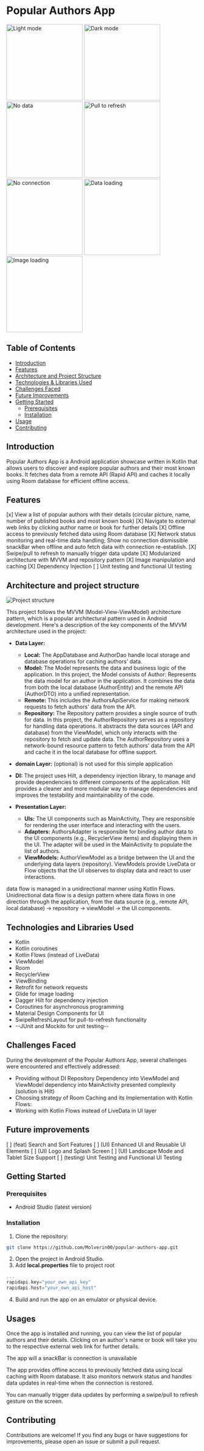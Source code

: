 # Popular Authors App

<img src="screenshots/screenshot_light.png" alt="Light mode" width="200"/> <img src="screenshots/screenshot_dark.png" alt="Dark mode" width="200"/> <img src="screenshots/screenshot_error.png" alt="No data" width="200"/> <img src="screenshots/screenshot_refresh.png" alt="Pull to refresh" width="200"/> <img src="screenshots/screenshot_no_con.png" alt="No connection" width="200"/> <img src="screenshots/screenshot_data_loading.png" alt="Data loading" width="200"/> <img src="screenshots/screenshot_image_loading.png" alt="Image loading" width="200"/>

## Table of Contents

- [Introduction](#introduction)
- [Features](#features)
- [Architecture and Project Structure](#architecture-and-project-structure)
- [Technologies & Libraries Used](#technologies-and-libraries-used)
- [Challenges Faced](#challenges-faced)
- [Future Improvements](#future-improvements)
- [Getting Started](#getting-started)
    - [Prerequisites](#prerequisites)
    - [Installation](#installation)
- [Usage](#usage)
- [Contributing](#contributing)

## Introduction

Popular Authors App is a Android application showcase written in Kotlin that allows users to discover and explore popular authors and their most known books. It fetches data from a remote API (Rapid API) and caches it locally using Room database for efficient offline access.

## Features

[x] View a list of popular authors with their details (circular picture, name, number of published books and most known book)
[X] Navigate to external web links by clicking author name or book for further details
[X] Offline access to previously fetched data using Room database
[X] Network status monitoring and real-time data handling; Show no connection dismissible snackBar when offline and auto fetch data with connection re-establish.
[X] Swipe/pull to refresh to manually trigger data update
[X] Modularized architecture with MVVM and repository pattern
[X] Image manipulation and caching
[X] Dependency Injection
[ ] Unit testing and functional UI testing

## Architecture and project structure

![Project structure](screenshots/project_structure.png)

This project follows the MVVM (Model-View-ViewModel) architecture pattern, which is a popular architectural pattern used in Android development. Here's a description of the key components of the MVVM architecture used in the project:

- **Data Layer:**
  - **Local:** The AppDatabase and AuthorDao handle local storage and database operations for caching authors' data.
  - **Model:** The Model represents the data and business logic of the application. In this project, the Model consists of Author: Represents the data model for an author in the application. It combines the data from both the local database (AuthorEntity) and the remote API (AuthorDTO) into a unified representation.
  - **Remote:** This includes the AuthorsApiService for making network requests to fetch authors' data from the API.
  - **Repository:** The Repository pattern provides a single source of truth for data. In this project, the AuthorRepository serves as a repository for handling data operations. It abstracts the data sources (API and database) from the ViewModel, which only interacts with the repository to fetch and update data. The AuthorRepository uses a network-bound resource pattern to fetch authors' data from the API and cache it in the local database for offline support.
  
- **domain Layer:** (optional) is not used for this simple application
- **DI:** The project uses Hilt, a dependency injection library, to manage and provide dependencies to different components of the application. Hilt provides a cleaner and more modular way to manage dependencies and improves the testability and maintainability of the code.

- **Presentation Layer:**
  - **UIs:** The UI components such as MainActivity, They are responsible for rendering the user interface and interacting with the users.
  - **Adapters:** AuthorsAdapter is responsible for binding author data to the UI components (e.g., RecyclerView items) and displaying them in the UI. The adapter will be used in the MainActivity to populate the list of authors.
  - **ViewModels:** AuthorViewModel as a bridge between the UI and the underlying data layers (repository). ViewModels provide LiveData or Flow objects that the UI observes to display data and react to user interactions.

data flow is managed in a unidirectional manner using Kotlin Flows. Unidirectional data flow is a design pattern where data flows in one direction through the application, from the data source (e.g., remote API, local database) -> repository -> viewModel -> the UI components.

## Technologies and Libraries Used

- Kotlin
- Kotlin coroutines
- Kotlin Flows (instead of LiveData)
- ViewModel
- Room
- RecyclerView
- ViewBinding
- Retrofit for network requests
- Glide for image loading
- Dagger Hilt for dependency injection
- Coroutines for asynchronous programming
- Material Design Components for UI
- SwipeRefreshLayout for pull-to-refresh functionality
- --JUnit and Mockito for unit testing--

## Challenges Faced

During the development of the Popular Authors App, several challenges were encountered and effectively addressed:
- Providing without DI Repository Dependency into ViewModel and ViewModel dependency into MainActivity presented complexity (solution is Hilt)
- Choosing strategy of Room Caching and its Implementation with Kotlin Flows:
- Working with Kotlin Flows instead of LiveData in UI layer

## Future improvements

[ ] (feat) Search and Sort Features
[ ] (UI) Enhanced UI and Reusable UI Elements
[ ] (UI) Logo and Splash Screen
[ ] (UI) Landscape Mode and Tablet Size Support
[ ] (testing) Unit Testing and Functional UI Testing

## Getting Started

### Prerequisites

- Android Studio (latest version)

### Installation

1. Clone the repository:

```bash
git clone https://github.com/Molverin00/popular-authors-app.git
```
2. Open the project in Android Studio.
3. Add **local.properties** file to project root
```groovy
...
rapidapi.key="your_own_api_key"
rapidapi.host="your_own_api_host"
```
4. Build and run the app on an emulator or physical device.

## Usages

Once the app is installed and running, you can view the list of popular authors and their details. Clicking on an author's name or book will take you to the respective external web link for further details.

The app will a snackBar is connection is unavailable

The app provides offline access to previously fetched data using local caching with Room database. It also monitors network status and handles data updates in real-time when the connection is restored.

You can manually trigger data updates by performing a swipe/pull to refresh gesture on the screen.

## Contributing

Contributions are welcome! If you find any bugs or have suggestions for improvements, please open an issue or submit a pull request.
